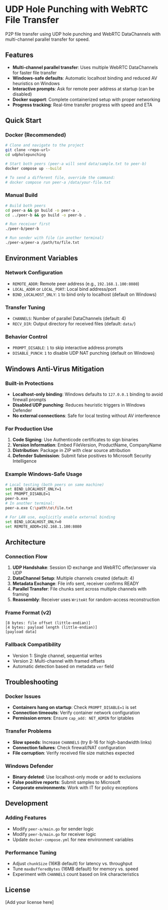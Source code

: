 # UDP Hole Punching with WebRTC File Transfer

P2P file transfer using UDP hole punching and WebRTC DataChannels with multi-channel parallel transfer for speed.

## Features

- **Multi-channel parallel transfer**: Uses multiple WebRTC DataChannels for faster file transfer
- **Windows-safe defaults**: Automatic localhost binding and reduced AV heuristics on Windows
- **Interactive prompts**: Ask for remote peer address at startup (can be disabled)
- **Docker support**: Complete containerized setup with proper networking
- **Progress tracking**: Real-time transfer progress with speed and ETA

## Quick Start

### Docker (Recommended)

```bash
# Clone and navigate to the project
git clone <repo-url>
cd udpholepunching

# Start both peers (peer-a will send data/sample.txt to peer-b)
docker compose up --build

# To send a different file, override the command:
# docker compose run peer-a /data/your-file.txt
```

### Manual Build

```bash
# Build both peers
cd peer-a && go build -o peer-a .
cd ../peer-b && go build -o peer-b .

# Run receiver first
./peer-b/peer-b

# Run sender with file (in another terminal)
./peer-a/peer-a /path/to/file.txt
```

## Environment Variables

### Network Configuration

- `REMOTE_ADDR`: Remote peer address (e.g., `192.168.1.100:8080`)
- `LOCAL_ADDR` or `LOCAL_PORT`: Local bind address/port
- `BIND_LOCALHOST_ONLY`: `1` to bind only to localhost (default on Windows)

### Transfer Tuning

- `CHANNELS`: Number of parallel DataChannels (default: 4)
- `RECV_DIR`: Output directory for received files (default: `data/`)

### Behavior Control

- `PROMPT_DISABLE`: `1` to skip interactive address prompts
- `DISABLE_PUNCH`: `1` to disable UDP NAT punching (default on Windows)

## Windows Anti-Virus Mitigation

### Built-in Protections

- **Localhost-only binding**: Windows defaults to `127.0.0.1` binding to avoid firewall prompts
- **Disabled UDP punching**: Reduces heuristic triggers in Windows Defender
- **No external connections**: Safe for local testing without AV interference

### For Production Use

1. **Code Signing**: Use Authenticode certificates to sign binaries
2. **Version Information**: Embed FileVersion, ProductName, CompanyName
3. **Distribution**: Package in ZIP with clear source attribution
4. **Defender Submission**: Submit false positives to Microsoft Security Intelligence

### Example Windows-Safe Usage

```bash
# Local testing (both peers on same machine)
set BIND_LOCALHOST_ONLY=1
set PROMPT_DISABLE=1
peer-b.exe
# In another terminal:
peer-a.exe C:\path\to\file.txt

# For LAN use, explicitly enable external binding
set BIND_LOCALHOST_ONLY=0
set REMOTE_ADDR=192.168.1.100:8080
```

## Architecture

### Connection Flow

1. **UDP Handshake**: Session ID exchange and WebRTC offer/answer via UDP
2. **DataChannel Setup**: Multiple channels created (default: 4)
3. **Metadata Exchange**: File info sent, receiver confirms READY
4. **Parallel Transfer**: File chunks sent across multiple channels with framing
5. **Reassembly**: Receiver uses `WriteAt` for random-access reconstruction

### Frame Format (v2)

```
[8 bytes: file offset (little-endian)]
[4 bytes: payload length (little-endian)]
[payload data]
```

### Fallback Compatibility

- Version 1: Single channel, sequential writes
- Version 2: Multi-channel with framed offsets
- Automatic detection based on metadata `ver` field

## Troubleshooting

### Docker Issues

- **Containers hang on startup**: Check `PROMPT_DISABLE=1` is set
- **Connection timeouts**: Verify container network configuration
- **Permission errors**: Ensure `cap_add: NET_ADMIN` for iptables

### Transfer Problems

- **Slow speeds**: Increase `CHANNELS` (try 8-16 for high-bandwidth links)
- **Connection failures**: Check firewall/NAT configuration
- **File corruption**: Verify received file size matches expected

### Windows Defender

- **Binary deleted**: Use localhost-only mode or add to exclusions
- **False positive reports**: Submit samples to Microsoft
- **Corporate environments**: Work with IT for policy exceptions

## Development

### Adding Features

- Modify `peer-a/main.go` for sender logic
- Modify `peer-b/main.go` for receiver logic
- Update `docker-compose.yml` for new environment variables

### Performance Tuning

- Adjust `chunkSize` (16KB default) for latency vs. throughput
- Tune `maxBufferedBytes` (16MB default) for memory vs. speed
- Experiment with `CHANNELS` count based on link characteristics

## License

[Add your license here]
